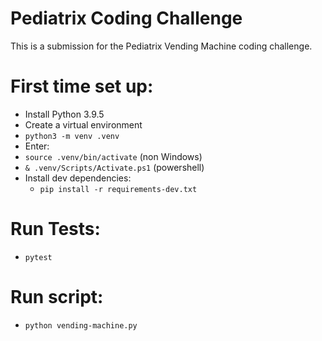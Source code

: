 # Pediatrix Coding Challenge

This is a submission for the Pediatrix Vending Machine coding challenge.

# First time set up:

* Install Python 3.9.5 
* Create a virtual environment
 * `python3 -m venv .venv`
 * Enter:
 * `source .venv/bin/activate` (non Windows)
 * `& .venv/Scripts/Activate.ps1` (powershell)
* Install dev dependencies:
  * `pip install -r requirements-dev.txt`

# Run Tests:

* `pytest`


# Run script:

* `python vending-machine.py`
